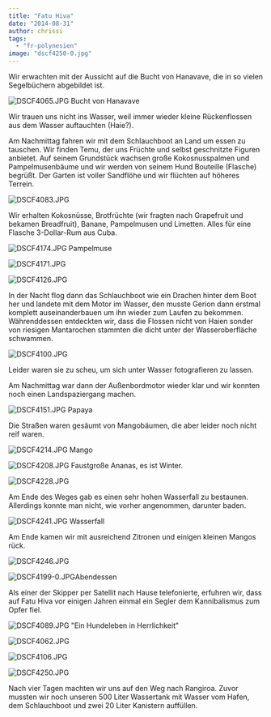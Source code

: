 ```yaml
---
title: "Fatu Hiva"
date: "2014-08-31"
author: chrissi
tags: 
  - "fr-polynesien"
image: "dscf4250-0.jpg"
---
```


Wir erwachten mit der Aussicht auf die Bucht von Hanavave, die in so vielen Segelbüchern abgebildet ist.

![DSCF4065.JPG](/images/2014/dscf4065.jpg) Bucht von Hanavave

Wir trauen uns nicht ins Wasser, weil immer wieder kleine Rückenflossen aus dem Wasser auftauchten (Haie?).

Am Nachmittag fahren wir mit dem Schlauchboot an Land um essen zu tauschen. Wir finden Temu, der uns Früchte und selbst geschnitzte Figuren anbietet. Auf seinem Grundstück wachsen große Kokosnusspalmen und Pampelmusenbäume und wir werden von seinem Hund Bouteille (Flasche) begrüßt. Der Garten ist voller Sandflöhe und wir flüchten auf höheres Terrein.

![DSCF4083.JPG](/images/2014/dscf4083.jpg)

Wir erhalten Kokosnüsse, Brotfrüchte (wir fragten nach Grapefruit und bekamen Breadfruit), Banane, Pampelmusen und Limetten. Alles für eine Flasche 3-Dollar-Rum aus Cuba.

![DSCF4174.JPG](/images/2014/dscf4174.jpg) Pampelmuse

![DSCF4171.JPG](/images/2014/dscf4171.jpg)

![DSCF4126.JPG](/images/2014/dscf4126.jpg)

In der Nacht flog dann das Schlauchboot wie ein Drachen hinter dem Boot her und landete mit dem Motor im Wasser, den musste Gerion dann erstmal komplett auseinanderbauen um ihn wieder zum Laufen zu bekommen. Währenddessen entdeckten wir, dass die Flossen nicht von Haien sonder von riesigen Mantarochen stammten die dicht unter der Wasseroberfläche schwammen.

![DSCF4100.JPG](/images/2014/dscf4100.jpg)

Leider waren sie zu scheu, um sich unter Wasser fotografieren zu lassen.

Am Nachmittag war dann der Außenbordmotor wieder klar und wir konnten noch einen Landspaziergang machen.

![DSCF4151.JPG](/images/2014/dscf4151.jpg) Papaya

Die Straßen waren gesäumt von Mangobäumen, die aber leider noch nicht reif waren.

![DSCF4214.JPG](/images/2014/dscf4214.jpg) Mango

![DSCF4208.JPG](/images/2014/dscf4208.jpg) Faustgroße Ananas, es ist Winter.

![DSCF4228.JPG](/images/2014/dscf4228.jpg)

Am Ende des Weges gab es einen sehr hohen Wasserfall zu bestaunen. Allerdings konnte man nicht, wie vorher angenommen, darunter baden.

![DSCF4241.JPG](/images/2014/dscf4241.jpg) Wasserfall

Am Ende kamen wir mit ausreichend Zitronen und einigen kleinen Mangos rück.

![DSCF4246.JPG](/images/2014/dscf4246.jpg)

![DSCF4199-0.JPG](/images/2014/dscf4199-0.jpg)Abendessen

Als einer der Skipper per Satellit nach Hause telefonierte, erfuhren wir, dass auf Fatu Hiva vor einigen Jahren einmal ein Segler dem Kannibalismus zum Opfer fiel.

![DSCF4089.JPG](/images/2014/dscf4089.jpg) "Ein Hundeleben in Herrlichkeit"

![DSCF4062.JPG](/images/2014/dscf4062.jpg)

![DSCF4106.JPG](/images/2014/dscf4106.jpg)

![DSCF4250.JPG](/images/2014/dscf4250.jpg)

Nach vier Tagen machten wir uns auf den Weg nach Rangiroa. Zuvor mussten wir noch unseren 500 Liter Wassertank mit Wasser vom Hafen, dem Schlauchboot und zwei 20 Liter Kanistern auffüllen.
